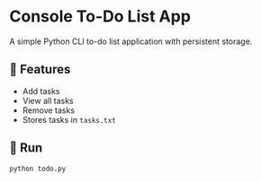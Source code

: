 # Console To-Do List App

A simple Python CLI to-do list application with persistent storage.

## 🔧 Features

- Add tasks
- View all tasks
- Remove tasks
- Stores tasks in `tasks.txt`

## 🚀 Run

```bash
python todo.py
